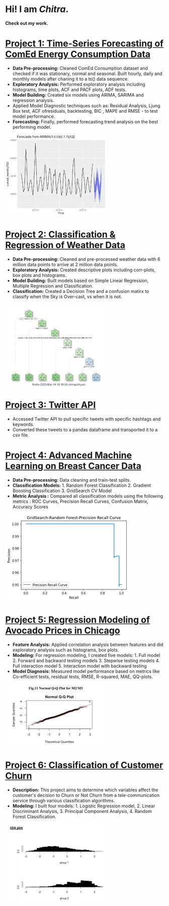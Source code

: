 # Hi! I am **_Chitra_**.

**Check out my work.**

# [Project 1: Time-Series Forecasting of ComEd Energy Consumption Data](https://github.com/ChitraPirthyani/DataNerd/blob/master/Time%20series%20Analysis-%20ComEd.R)
* **Data Pre-processing:** Cleaned ComEd Consumption dataset and checked if it was stationary, normal and seasonal.
Built hourly, daily and monthly models after chaning it to a ts() data sequence.
* **Exploratory Analysis:** Performed exploratory analysis including histograms, time plots, ACF and PACF plots, ADF tests.
* **Model Building:** Created six models using ARIMA, SARIMA and regression analysis. 
* Applied Model Diagnostic techniques such as: Residual Analysis, Ljung Box test, ACF ofresiduals, backtesting, BIC , MAPE and RMSE - to test model performance. 
* **Forecasting:** Finally, performed forecasting trend analysis on the best performing model. 

![](/images/Picture1.png)

# [Project 2: Classification & Regression of Weather Data](https://github.com/ChitraPirthyani/DataNerd/blob/master/DSC441%20Weather%20data%20Decision%20Trees.R)
* **Data Pre-processing:** Cleaned and pre-processed weather data with 6 million data points to arrive at 2 million data points.
* **Exploratory Analysis:** Created descriptive plots including corr-plots, box plots and histograms.
* **Model Building:** Built models based on Simple Linear Regression, Multiple Regression and Classification.
* **Classification:** Created a Decision Tree and a confusion matirx to classify when the Sky is Over-cast, vs when it is not. 

![](/images/Picture3.png)


# [Project 3: Twitter API](https://github.com/ChitraPirthyani/DataNerd/blob/master/TwitterAPI.py)
* Accessed Twitter API to pull specific tweets with specific hashtags and keywords.
* Converted these tweets to a pandas dataframe and transported it to a csv file. 

# [Project 4: Advanced Machine Learning on Breast Cancer Data](https://github.com/ChitraPirthyani/DataNerd/blob/master/Advanced%20Machine%20Learning%20-%201.ipynb)
* **Data Pre-processing:** Data cleaning and train-test splits.
* **Classification Models:** 1. Random Forest Classification
                            2. Gradient Boosting Classification
                           3. GridSearch CV Model
* **Metric Analysis :** Compared all classification models using the following metrics : ROC Curves, Precision Recall Curves, Confusion Matrix, Accuracy Scores

![](/images/picture5.png)

# [Project 5: Regression Modeling of Avocado Prices in Chicago](https://github.com/ChitraPirthyani/DataNerd/blob/master/Avocado%20-%20v2.R)
* **Feature Analysis:** Applied correlation analysis between features and did exploratory analysis such as histograms, box plots.
* **Modeling:** For regression modeling, I created five models: 
                1. Full model
                2. Forward and backward testing models
                3. Stepwise testing models
                4. Full interaction model
                5. Interaction model with backward testing
* **Model Diagnosis:** Measured model performance based on metrics like Co-efficient tests, residual tests, RMSE, R-squared, MAE, QQ-plots. 

![](/images/picture8.png)

# [Project 6: Classification of Customer Churn](https://github.com/ChitraPirthyani/DataNerd/blob/master/Classification.R)
* **Description:** This project aims to determine which variables affect the customer's decision to Churn or Not Churn from a tele-communication service through various classification algorithms.
* **Modeling:** I built four models: 1. Logistic Regression model, 2. Linear Discriminant Analysis, 3. Principal Component Analysis, 4. Random Forest Classification.

![](/images/picture7.png)



